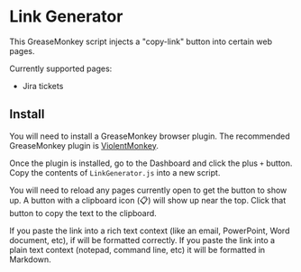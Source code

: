 # Link Generator

This GreaseMonkey script injects a "copy-link" button into certain web pages.

Currently supported pages:
- Jira tickets

## Install

You will need to install a GreaseMonkey browser plugin.
The recommended GreaseMonkey plugin is [ViolentMonkey](https://violentmonkey.github.io).

Once the plugin is installed, go to the Dashboard and click the plus `+` button.
Copy the contents of `LinkGenerator.js` into a new script.

You will need to reload any pages currently open to get the button to show up.
A button with a clipboard icon (📋) will show up near the top. 
Click that button to copy the text to the clipboard.

If you paste the link into a rich text context (like an email, PowerPoint, Word document, etc), if will be formatted correctly.
If you paste the link into a plain text context (notepad, command line, etc) it will be formatted in Markdown.